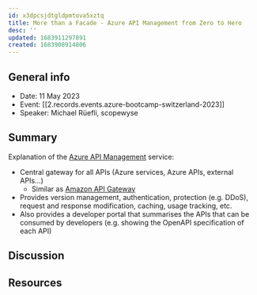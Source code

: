 ```yaml
---
id: x3dpcsjdtgldpmtova5xztq
title: More than a Facade - Azure API Management from Zero to Hero
desc: ''
updated: 1683911297891
created: 1683908914806
---
```


## General info

- Date: 11 May 2023
- Event: [[2.records.events.azure-bootcamp-switzerland-2023]]
- Speaker: Michael Rüefli, scopewyse

## Summary

Explanation of the [Azure API Management](https://azure.microsoft.com/en-us/products/api-management/) service:

- Central gateway for all APIs (Azure services, Azure APIs, external APIs...)
    - Similar as [Amazon API Gateway](https://aws.amazon.com/api-gateway/)
- Provides version management, authentication, protection (e.g. DDoS), request and response modification, caching, usage tracking, etc.
- Also provides a developer portal that summarises the APIs that can be consumed by developers (e.g. showing the OpenAPI specification of each API)

## Discussion

## Resources
